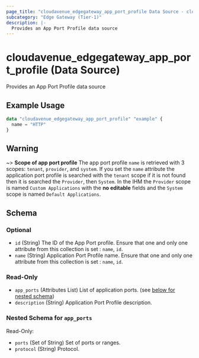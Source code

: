 ```yaml
---
page_title: "cloudavenue_edgegateway_app_port_profile Data Source - cloudavenue"
subcategory: "Edge Gateway (Tier-1)"
description: |-
  Provides an App Port Profile data source
---
```


# cloudavenue_edgegateway_app_port_profile (Data Source)

Provides an App Port Profile data source

## Example Usage

```terraform
data "cloudavenue_edgegateway_app_port_profile" "example" {
  name = "HTTP"
}
```

## Warning
~> **Scope of app port profile** The app port profile `name` is retrieved with 3 scopes: `tenant`, `provider`, and `system`. If you set the `name` attribute the application port profile is searched with the `tenant` scope if it is not found then it is searched the `Provider`, then `System`. In the IHM the `Provider` scope is named `Custom Applications` with the **no editable** fields and the `System` scope is named `Default Applications`.

<!-- schema generated by tfplugindocs -->
## Schema

### Optional

- `id` (String) The ID of the App Port profile. Ensure that one and only one attribute from this collection is set : `name`, `id`.
- `name` (String) Application Port Profile name. Ensure that one and only one attribute from this collection is set : `name`, `id`.

### Read-Only

- `app_ports` (Attributes List) List of application ports. (see [below for nested schema](#nestedatt--app_ports))
- `description` (String) Application Port Profile description.

<a id="nestedatt--app_ports"></a>
### Nested Schema for `app_ports`

Read-Only:

- `ports` (Set of String) Set of ports or ranges.
- `protocol` (String) Protocol.

